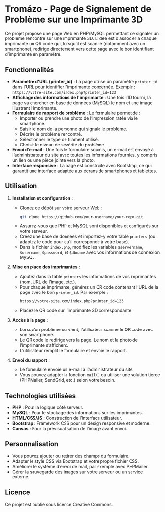 # Tromázo - Page de Signalement de Problème sur une Imprimante 3D

Ce projet propose une page Web en PHP/MySQL permettant de signaler un problème rencontré sur une imprimante 3D. L’idée est d’associer à chaque imprimante un QR code qui, lorsqu’il est scanné (notamment avec un smartphone), redirige directement vers cette page avec le bon identifiant d’imprimante en paramètre.

## Fonctionnalités

- **Paramètre d'URL (printer_id)** : La page utilise un paramètre `printer_id` dans l’URL pour identifier l’imprimante concernée. Exemple : `https://votre-site.com/index.php?printer_id=123`
- **Affichage des informations de l'imprimante** : Une fois l’ID fourni, la page va chercher en base de données (MySQL) le nom et une image illustrant l’imprimante.
- **Formulaire de rapport de problème** : Le formulaire permet de :
  - Importer ou prendre une photo de l’impression ratée via le smartphone.
  - Saisir le nom de la personne qui signale le problème.
  - Décrire le problème rencontré.
  - Sélectionner le type de filament utilisé.
  - Choisir le niveau de sévérité du problème.
- **Envoi d’e-mail** : Une fois le formulaire soumis, un e-mail est envoyé à l’administrateur du site avec toutes les informations fournies, y compris un lien ou une pièce jointe vers la photo.
- **Interface responsive** : La page est construite avec Bootstrap, ce qui garantit une interface adaptée aux écrans de smartphones et tablettes.

## Utilisation

1. **Installation et configuration** :  
   - Clonez ce dépôt sur votre serveur Web :  
     ```bash
     git clone https://github.com/your-username/your-repo.git
     ```  
   - Assurez-vous que PHP et MySQL sont disponibles et configurés sur votre serveur.
   - Créez une base de données et importez-y votre table `printers` (ou adaptez le code pour qu’il corresponde à votre base).
   - Dans le fichier `index.php`, modifiez les variables `$servername`, `$username`, `$password`, et `$dbname` avec vos informations de connexion MySQL.

2. **Mise en place des imprimantes** :  
   - Ajoutez dans la table `printers` les informations de vos imprimantes (nom, URL de l’image, etc.).
   - Pour chaque imprimante, générez un QR code contenant l’URL de la page avec le bon `printer_id`. Par exemple :  
     ```
     https://votre-site.com/index.php?printer_id=123
     ```
   - Placez le QR code sur l’imprimante 3D correspondante.

3. **Accès à la page** :  
   - Lorsqu’un problème survient, l’utilisateur scanne le QR code avec son smartphone.
   - Le QR code le redirige vers la page. Le nom et la photo de l’imprimante s’affichent.
   - L’utilisateur remplit le formulaire et envoie le rapport.

4. **Envoi du rapport** :  
   - Le formulaire envoie un e-mail à l’administrateur du site.
   - Vous pouvez adapter la fonction `mail()` ou utiliser une solution tierce (PHPMailer, SendGrid, etc.) selon votre besoin.

## Technologies utilisées

- **PHP** : Pour la logique côté serveur.
- **MySQL** : Pour le stockage des informations sur les imprimantes.
- **HTML/CSS/JS** : Construction de l’interface utilisateur.
- **Bootstrap** : Framework CSS pour un design responsive et moderne.
- **Canvas** : Pour la prévisualisation de l’image avant envoi.

## Personnalisation

- Vous pouvez ajouter ou retirer des champs du formulaire.
- Adapter le style CSS via Bootstrap et votre propre fichier CSS.
- Améliorer le système d’envoi de mail, par exemple avec PHPMailer.
- Gérer la sauvegarde des images sur votre serveur ou un service externe.

## Licence

Ce projet est publié sous licence Creative Commons.
